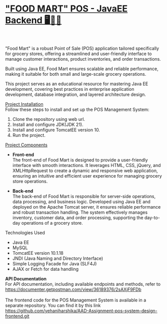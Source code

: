 
<h1><u>"FOOD MART" POS - JavaEE Backend 🖥️👩‍💻</u></h1>
<br>
<br>
"Food Mart" is a robust Point of Sale (POS) application tailored specifically for grocery stores, offering a streamlined and user-friendly interface to manage customer interactions, product inventories, and order transactions.<br>

Built using Java EE, Food Mart ensures scalable and reliable performance, making it suitable for both small and large-scale grocery operations.<br>

This project serves as an educational resource for mastering Java EE development, covering best practices in enterprise application development, database integration, and layered architecture design. 

<u>Project Installation</u><br>
Follow these steps to install and set up the POS Management System:

1. Clone the repository using web url.
2. Install and configure JDK(JDK 21).
3. Install and configure TomcatEE version 10.
4. Run the project.


<u>Project Components</u>

- <b>Front-end</b><br>
The front-end of Food Mart is designed to provide a user-friendly interface with smooth interactions. It leverages HTML, CSS, jQuery, and XMLHttpRequest to create a dynamic and responsive web application, ensuring an intuitive and efficient user experience for managing grocery store operations.


- <b>Back-end</b><br>
The back-end of Food Mart is responsible for server-side operations, data processing, and business logic. Developed using Java EE and deployed on the Apache Tomcat server, it ensures reliable performance and robust transaction handling. The system effectively manages inventory, customer data, and order processing, supporting the day-to-day operations of a grocery store.


Technologies Used<br>
- Java EE
- MySQL
- TomcatEE version 10.1.18
- JNDI (Java Naming and Directory Interface)
- Simple Logging Facade for Java (SLF4J)
- AJAX or Fetch for data handling

<b>API Documentation</b>
<br>
For API documentation, including available endpoints and methods, refer to
https://documenter.getpostman.com/view/36189376/2sAXjF9FDb
<br><br>
The frontend code for the POS Management System is available in a separate repository. You can find it by this link 
https://github.com/yehaniharshika/AAD-Assignment-pos-system-design-frontend.git

